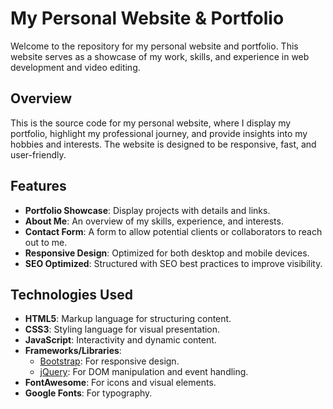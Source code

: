 # My Personal Website & Portfolio

Welcome to the repository for my personal website and portfolio. This website serves as a showcase of my work, skills, and experience in web development and video editing.

## Overview

This is the source code for my personal website, where I display my portfolio, highlight my professional journey, and provide insights into my hobbies and interests. The website is designed to be responsive, fast, and user-friendly.

## Features

- **Portfolio Showcase**: Display projects with details and links.
- **About Me**: An overview of my skills, experience, and interests.
- **Contact Form**: A form to allow potential clients or collaborators to reach out to me.
- **Responsive Design**: Optimized for both desktop and mobile devices.
- **SEO Optimized**: Structured with SEO best practices to improve visibility.

## Technologies Used

- **HTML5**: Markup language for structuring content.
- **CSS3**: Styling language for visual presentation.
- **JavaScript**: Interactivity and dynamic content.
- **Frameworks/Libraries**: 
  - [Bootstrap](https://getbootstrap.com/): For responsive design.
  - [jQuery](https://jquery.com/): For DOM manipulation and event handling.
- **FontAwesome**: For icons and visual elements.
- **Google Fonts**: For typography.
